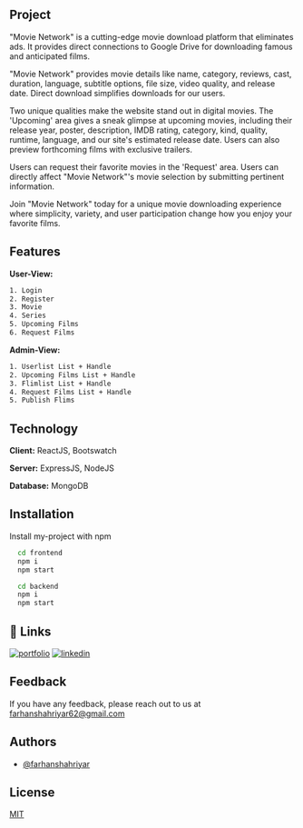 ## Project 
"Movie Network" is a cutting-edge movie download platform that eliminates ads. It provides direct connections to Google Drive for downloading famous and anticipated films.

"Movie Network" provides movie details like name, category, reviews, cast, duration, language, subtitle options, file size, video quality, and release date. Direct download simplifies downloads for our users.


Two unique qualities make the website stand out in digital movies. The 'Upcoming' area gives a sneak glimpse at upcoming movies, including their release year, poster, description, IMDB rating, category, kind, quality, runtime, language, and our site's estimated release date. Users can also preview forthcoming films with exclusive trailers.

Users can request their favorite movies in the 'Request' area. Users can directly affect "Movie Network"'s movie selection by submitting pertinent information.

Join "Movie Network" today for a unique movie downloading experience where simplicity, variety, and user participation change how you enjoy your favorite films. 


## Features
**User-View:**
```bash
1. Login
2. Register
3. Movie
4. Series
5. Upcoming Films
6. Request Films
``` 

**Admin-View:**
```bash
1. Userlist List + Handle
2. Upcoming Films List + Handle
3. Flimlist List + Handle
4. Request Films List + Handle
5. Publish Flims
``` 



## Technology

**Client:** ReactJS, Bootswatch

**Server:** ExpressJS, NodeJS

**Database:** MongoDB 


## Installation

Install my-project with npm

```bash
  cd frontend
  npm i
  npm start

  cd backend
  npm i
  npm start
```
    
## 🔗 Links
[![portfolio](https://img.shields.io/badge/my_portfolio-000?style=for-the-badge&logo=ko-fi&logoColor=white)](https://mdfarhanshahriyar2023.netlify.app/)
[![linkedin](https://img.shields.io/badge/linkedin-0A66C2?style=for-the-badge&logo=linkedin&logoColor=white)](https://www.linkedin.com/in/mdfarhanshahriyar18/)



## Feedback

If you have any feedback, please reach out to us at farhanshahriyar62@gmail.com


## Authors

- [@farhanshahriyar](https://github.com/farhanshahriyar)


## License

[MIT](https://choosealicense.com/licenses/mit/)


